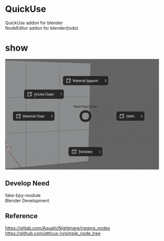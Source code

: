 # QuickUse  
QuickUse addon for blender  
NodeEditor addon for blender(todo)  



# show

![1](.\doc\1.png)

## Develop Need

fake-bpy-module  
Blender Development  



## Reference

https://gitlab.com/AquaticNightmare/rigging_nodes  
https://github.com/atticus-lv/simple_node_tree
